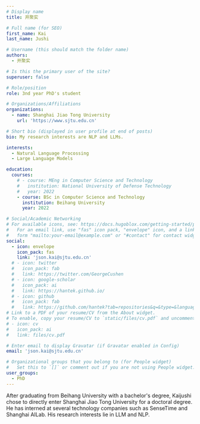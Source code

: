 ```yaml
---
# Display name
title: 开聚实

# Full name (for SEO)
first_name: Kai
last_name: Jushi

# Username (this should match the folder name)
authors:
  - 开聚实

# Is this the primary user of the site?
superuser: false

# Role/position
role: 3nd year PhD's student

# Organizations/Affiliations
organizations:
  - name: Shanghai Jiao Tong University
    url: 'https://www.sjtu.edu.cn'

# Short bio (displayed in user profile at end of posts)
bio: My research interests are NLP and LLMs.

interests:
  - Natural Language Procossing
  - Large Language Models

education:
  courses:
    # - course: MEng in Computer Science and Technology
    #   institution: National University of Defense Technology
    #   year: 2022
    - course: BSc in Computer Science and Technology
      institution: Beihang University
      year: 2022

# Social/Academic Networking
# For available icons, see: https://docs.hugoblox.com/getting-started/page-builder/#icons
#   For an email link, use "fas" icon pack, "envelope" icon, and a link in the
#   form "mailto:your-email@example.com" or "#contact" for contact widget.
social:
  - icon: envelope
    icon_pack: fas
    link: 'json.kai@sjtu.edu.cn'
  # - icon: twitter
  #   icon_pack: fab
  #   link: https://twitter.com/GeorgeCushen
  # - icon: google-scholar
  #   icon_pack: ai
  #   link: https://hantek.github.io/
  # - icon: github
  #   icon_pack: fab
  #   link: https://github.com/hantek?tab=repositories&q=&type=&language=&sort=
# Link to a PDF of your resume/CV from the About widget.
# To enable, copy your resume/CV to `static/files/cv.pdf` and uncomment the lines below.
# - icon: cv
#   icon_pack: ai
#   link: files/cv.pdf

# Enter email to display Gravatar (if Gravatar enabled in Config)
email: 'json.kai@sjtu.edu.cn'

# Organizational groups that you belong to (for People widget)
#   Set this to `[]` or comment out if you are not using People widget.
user_groups:
  - PhD
---
```


After graduating from Beihang University with a bachelor's degree, Kaijushi chose to directly enter Shanghai Jiao Tong University for a doctoral degree. He has interned at several technology companies such as SenseTime and Shanghai AILab. His research interests lie in LLM and NLP.